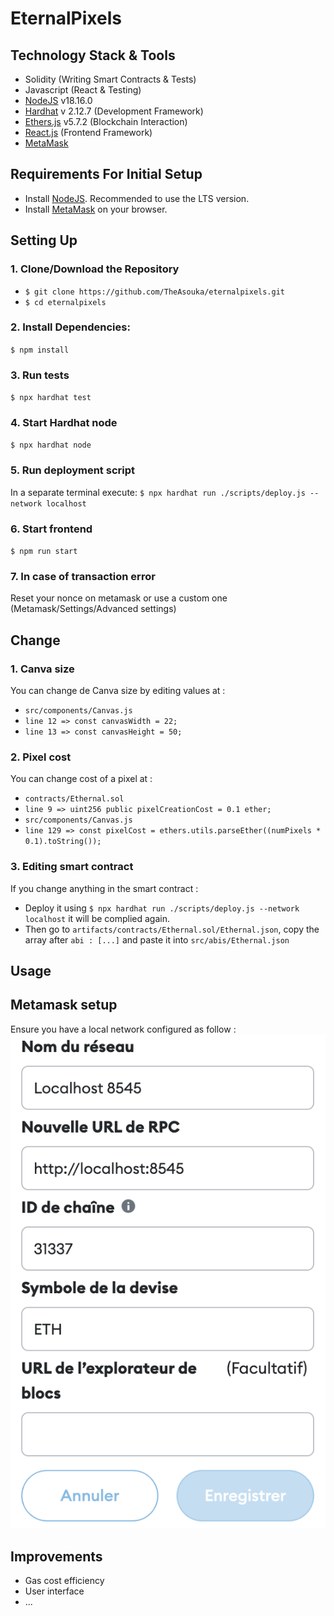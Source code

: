 # EternalPixels

## Technology Stack & Tools

- Solidity (Writing Smart Contracts & Tests)
- Javascript (React & Testing)
- [NodeJS](https://nodejs.org/en/) v18.16.0
- [Hardhat](https://hardhat.org/) v 2.12.7 (Development Framework)
- [Ethers.js](https://docs.ethers.io/v5/) v5.7.2 (Blockchain Interaction)
- [React.js](https://reactjs.org/) (Frontend Framework)
- [MetaMask](https://metamask.io/)

## Requirements For Initial Setup
- Install [NodeJS](https://nodejs.org/en/). Recommended to use the LTS version.
- Install [MetaMask](https://metamask.io/) on your browser.

## Setting Up
### 1. Clone/Download the Repository
- `$ git clone https://github.com/TheAsouka/eternalpixels.git`
- `$ cd eternalpixels`

### 2. Install Dependencies:
`$ npm install`

### 3. Run tests
`$ npx hardhat test`

### 4. Start Hardhat node
`$ npx hardhat node`

### 5. Run deployment script
In a separate terminal execute:
`$ npx hardhat run ./scripts/deploy.js --network localhost`

### 6. Start frontend
`$ npm run start`

### 7. In case of transaction error
Reset your nonce on metamask or use a custom one (Metamask/Settings/Advanced settings)

## Change
### 1. Canva size
You can change de Canva size by editing values at :
- `src/components/Canvas.js`
- `line 12 => const canvasWidth = 22;`
- `line 13 => const canvasHeight = 50;`

### 2. Pixel cost
You can change cost of a pixel at :
- `contracts/Ethernal.sol`
- `line 9 => uint256 public pixelCreationCost = 0.1 ether;`
- `src/components/Canvas.js`
- `line 129 => const pixelCost = ethers.utils.parseEther((numPixels * 0.1).toString());`

### 3. Editing smart contract
If you change anything in the smart contract :
- Deploy it using `$ npx hardhat run ./scripts/deploy.js --network localhost` it will be complied again.
- Then go to `artifacts/contracts/Ethernal.sol/Ethernal.json`, copy the array after `abi : [...]` and paste it into `src/abis/Ethernal.json`

## Usage

## Metamask setup
Ensure you have a local network configured as follow :
![alt text](https://github.com/TheAsouka/eternalpixels/blob/main/img/metamask_localhost.png "Localhost Metamask")

## Improvements
- Gas cost efficiency
- User interface
- ...
